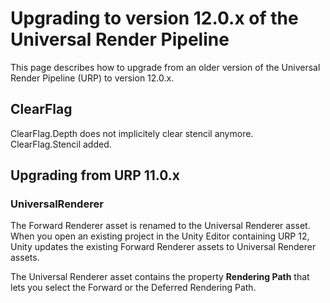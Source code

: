 # Upgrading to version 12.0.x of the Universal Render Pipeline

This page describes how to upgrade from an older version of the Universal Render Pipeline (URP) to version 12.0.x.

## ClearFlag

ClearFlag.Depth does not implicitely clear stencil anymore. ClearFlag.Stencil added.

## Upgrading from URP 11.0.x

### UniversalRenderer

The Forward Renderer asset is renamed to the Universal Renderer asset. When you open an existing project in the Unity Editor containing URP 12, Unity updates the existing Forward Renderer assets to Universal Renderer assets.

The Universal Renderer asset contains the property **Rendering Path** that lets you select the Forward or the Deferred Rendering Path.
